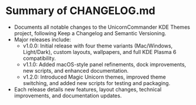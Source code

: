 # Summary of CHANGELOG.md

- Documents all notable changes to the UnicornCommander KDE Themes project, following Keep a Changelog and Semantic Versioning.
- Major releases include:
  - v1.0.0: Initial release with four theme variants (Mac/Windows, Light/Dark), custom layouts, wallpapers, and full KDE Plasma 6 compatibility.
  - v1.1.0: Added macOS-style panel refinements, dock improvements, new scripts, and enhanced documentation.
  - v1.2.0: Introduced Magic Unicorn themes, improved theme switching, and added new scripts for testing and packaging.
- Each release details new features, layout changes, technical improvements, and documentation updates.
